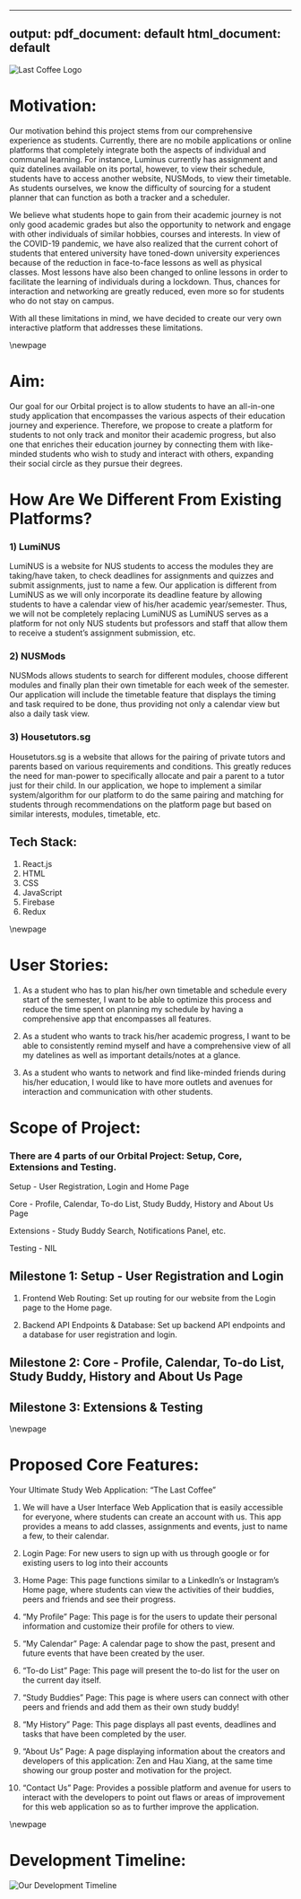
---
output:
  pdf_document: default
  html_document: default
---

![Last Coffee Logo](./LastCoffeeLogo.png)


# Motivation:
Our motivation behind this project stems from our comprehensive experience as students. Currently, there are no mobile applications or online platforms that completely integrate both the aspects of individual and communal learning. For instance, Luminus currently has assignment and quiz datelines available on its portal, however, to view their schedule, students have to access another website, NUSMods, to view their timetable. As students ourselves, we know the difficulty of sourcing for a student planner that can function as both a tracker and a scheduler. 

We believe what students hope to gain from their academic journey is not only good academic grades but also the opportunity to network and engage with other individuals of similar hobbies, courses and interests. In view of the COVID-19 pandemic, we have also realized that the current cohort of students that entered university have toned-down university experiences because of the reduction in face-to-face lessons as well as physical classes. Most lessons have also been changed to online lessons in order to facilitate the learning of individuals during a lockdown. Thus, chances for interaction and networking are greatly reduced, even more so for students who do not stay on campus.

With all these limitations in mind, we have decided to create our very own interactive platform that addresses these limitations.

\newpage

# Aim:
Our goal for our Orbital project is to allow students to have an all-in-one study application that encompasses the various aspects of their education journey and experience. Therefore, we propose to create a platform for students to not only track and monitor their academic progress, but also one that enriches their education journey by connecting them with like-minded students who wish to study and interact with others, expanding their social circle as they pursue their degrees.

# How Are We Different From Existing Platforms?

### 1) LumiNUS
LumiNUS is a website for NUS students to access the modules they are taking/have taken, to check deadlines for assignments and quizzes and submit assignments, just to name a few. 
Our application is different from LumiNUS as we will only incorporate its deadline feature by allowing students to have a calendar view of his/her academic year/semester. Thus, we will not be completely replacing LumiNUS as LumiNUS serves as a platform for not only NUS students but professors and staff that allow them to receive a student’s assignment submission, etc. 

### 2) NUSMods
NUSMods allows students to search for different modules, choose different modules and finally plan their own timetable for each week of the semester. 
Our application will include the timetable feature that displays the timing and task required to be done, thus providing not only a calendar view but also a daily task view.

### 3) Housetutors.sg
Housetutors.sg is a website that allows for the pairing of private tutors and parents based on various requirements and conditions. This greatly reduces the need for man-power to specifically allocate and pair a parent to a tutor just for their child. 
In our application,  we hope to implement a similar system/algorithm for our platform to do the same pairing and matching for students through recommendations on the platform page but based on similar interests, modules, timetable, etc. 


## Tech Stack:
1) React.js
2) HTML
3) CSS
4) JavaScript
5) Firebase
6) Redux

\newpage

# User Stories:

1) As a student who has to plan his/her own timetable and schedule every start of the semester, I want to be able to optimize this process and reduce the time spent on planning my schedule by having a comprehensive app that encompasses all features.

2) As a student who wants to track his/her academic progress, I want to be able to consistently remind myself and have a comprehensive view of all my datelines as well as important details/notes at a glance. 

3) As a student who wants to network and find like-minded friends during his/her education, I would like to have more outlets and avenues for interaction and communication with other students. 

# Scope of Project:

### There are 4 parts of our Orbital Project: Setup, Core, Extensions and Testing.

Setup - User Registration, Login and Home Page

Core - Profile, Calendar, To-do List, Study Buddy, History and About Us Page

Extensions - Study Buddy Search, Notifications Panel, etc. 

Testing - NIL

## Milestone 1: Setup - User Registration and Login 
1) Frontend Web Routing: Set up routing for our website from the Login page to the Home page.

2) Backend API Endpoints & Database: Set up backend API endpoints and a database for user registration and login. 

## Milestone 2: Core - Profile, Calendar, To-do List, Study Buddy, History and About Us Page

## Milestone 3: Extensions & Testing 

\newpage

# Proposed Core Features:
Your Ultimate Study Web Application: “The Last Coffee” 

1. We will have a User Interface Web Application that is easily accessible for everyone, where students can create an account with us. This app provides a means to add classes, assignments and events, just to name a few, to their calendar. 

2. Login Page: For new users to sign up with us through google or for existing users to log into their accounts

3. Home Page: This page functions similar to a LinkedIn’s or Instagram’s Home page, where students can view the activities of their buddies, peers and friends and see their progress.

4. “My Profile” Page: This page is for the users to update their personal information and customize their profile for others to view. 

5. “My Calendar” Page: A calendar page to show the past, present and future events that have been created by the user.

6. “To-do List” Page: This page will present the to-do list for the user on the current day itself. 

7. “Study Buddies” Page: This page is where users can connect with other peers and friends and add them as their own study buddy!

8. “My History” Page: This page displays all past events, deadlines and tasks that have been completed by the user.

9. “About Us” Page: A page displaying information about the creators and developers of this application: Zen and Hau Xiang, at the same time showing our group poster and motivation for the project. 

10. “Contact Us” Page: Provides a possible platform and avenue for users to interact with the developers to point out flaws or areas of improvement for this web application so as to further improve the application. 



\newpage

# Development Timeline:

![Our Development Timeline](./development.png)

